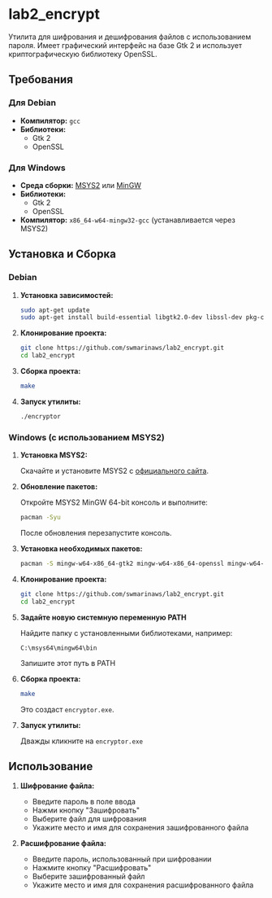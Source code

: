 # lab2_encrypt

Утилита для шифрования и дешифрования файлов с использованием пароля. Имеет графический интерфейс на базе Gtk 2 и использует криптографическую библиотеку OpenSSL. 

## Требования

### Для Debian

- **Компилятор:** `gcc`
- **Библиотеки:**
  - Gtk 2
  - OpenSSL

### Для Windows

- **Среда сборки:** [MSYS2](https://www.msys2.org/) или [MinGW](http://www.mingw.org/)
- **Библиотеки:**
  - Gtk 2
  - OpenSSL
- **Компилятор:** `x86_64-w64-mingw32-gcc` (устанавливается через MSYS2)

## Установка и Сборка

### Debian

1. **Установка зависимостей:**

    ```bash
    sudo apt-get update
    sudo apt-get install build-essential libgtk2.0-dev libssl-dev pkg-config
    ```

2. **Клонирование проекта:**

    ```bash
    git clone https://github.com/swmarinaws/lab2_encrypt.git
    cd lab2_encrypt
    ```

3. **Сборка проекта:**

    ```bash
    make
    ```

4. **Запуск утилиты:**

    ```bash
    ./encryptor
    ```

### Windows (с использованием MSYS2)

1. **Установка MSYS2:**

    Скачайте и установите MSYS2 с [официального сайта](https://www.msys2.org).

2. **Обновление пакетов:**

    Откройте MSYS2 MinGW 64-bit консоль и выполните:

    ```bash
    pacman -Syu
    ```

    После обновления перезапустите консоль.

3. **Установка необходимых пакетов:**

    ```bash
    pacman -S mingw-w64-x86_64-gtk2 mingw-w64-x86_64-openssl mingw-w64-x86_64-pkg-config make
    ```

4. **Клонирование проекта:**

    ```bash
    git clone https://github.com/swmarinaws/lab2_encrypt.git
    cd lab2_encrypt
    ```

5. **Задайте новую системную переменную PATH**

    Найдите папку с установленными библиотеками, например:

    ```
    C:\msys64\mingw64\bin
    ```

    Запишите этот путь в PATH

6. **Сборка проекта:**

    ```bash
    make
    ```

    Это создаст `encryptor.exe`.


7. **Запуск утилиты:**

    Дважды кликните на `encryptor.exe`

## Использование

1. **Шифрование файла:**
   - Введите пароль в поле ввода
   - Нажми кнопку "Зашифровать"
   - Выберите файл для шифрования
   - Укажите место и имя для сохранения зашифрованного файла

2. **Расшифрование файла:**
   - Введите пароль, использованный при шифровании
   - Нажмите кнопку "Расшифровать"
   - Выберите зашифрованный файл
   - Укажите место и имя для сохранения расшифрованного файла
